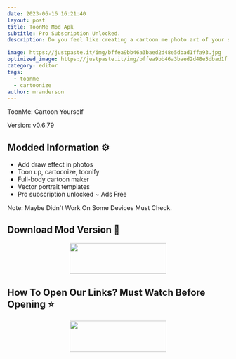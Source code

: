 ```yaml
---
date: 2023-06-16 16:21:40
layout: post
title: ToonMe Mod Apk
subtitle: Pro Subscription Unlocked.
description: Do you feel like creating a cartoon me photo art of your selfie? Are you looking for a fresh new avatar for your Instagram profile? Look no more!.

image: https://justpaste.it/img/bffea9bb46a3baed2d48e5dbad1ffa93.jpg
optimized_image: https://justpaste.it/img/bffea9bb46a3baed2d48e5dbad1ffa93.jpg
category: editor
tags:
  - toonme
  - cartoonize 
author: mranderson
---
```


ToonMe: Cartoon Yourself

Version: v0.6.79

## Modded Information ⚙️

- Add draw effect in photos
- Toon up, cartoonize, toonify
- Full-body cartoon maker
- Vector portrait templates 
- Pro subscription unlocked
~ Ads Free

Note: Maybe Didn't Work On Some Devices Must Check.


## Download Mod Version 📩


<p align="center"><a href="https://m.easysky.in/pR7zgv"><img src="https://img.shields.io/badge/Download-Now-black?&style=for-the-badge&logo=download" width="220" height="70.45"></a></p>

## How To Open Our Links? Must Watch Before Opening ⭐

<p align="center"><a href="https://t.me/HowToRedirect/5"><img src="https://img.shields.io/badge/HowToOpen-Link-black?&style=for-the-badge&logo=telegram" width="220" height="70.45"></a></p>

##
